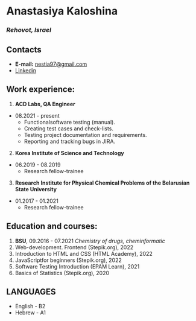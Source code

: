 # Anastasiya Kaloshina
### *Rehovot, Israel*
## Contacts
- **E-mail:** nestia97@gmail.com
- [Linkedin](https://www.linkedin.com/in/a-kaloshina/)

## Work experience:
1. **ACD Labs, QA Engineer**
  - 08.2021 - present
    - Functionalsoftware testing (manual).
    - Creating test cases and check-lists.
    - Testing project documentation and requirements.
    - Reporting and tracking bugs in JIRA.
2. **Korea Institute of Science and Technology**
  - 06.2019 - 08.2019
    - Research fellow-trainee
3. **Research Institute for Physical Chemical Problems of the Belarusian State University**
  - 01.2017 - 01.2021
    - Research fellow-trainee

## Education and courses:
1. **BSU**, 09.2016 - 07.2021
*Chemistry of drugs, cheminformatic*
2. Web-development. Frontend (Stepik.org), 2022
3. Introduction to HTML and CSS (HTML Academy), 2022
4. JavaScriptfor beginners (Stepik.org), 2022
5. Software Testing Introduction (EPAM Learn), 2021
6. Basics of Statistics (Stepik.org), 2020

## LANGUAGES
- English - B2
- Hebrew - A1